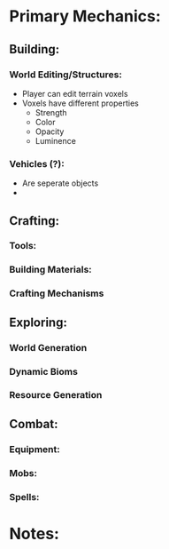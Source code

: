 # Primary Mechanics:
## Building:
### World Editing/Structures:
- Player can edit terrain voxels
- Voxels have different properties
  - Strength
  - Color
  - Opacity
  - Luminence
### Vehicles (?):
- Are seperate objects
- 
## Crafting:
### Tools:
### Building Materials:
### Crafting Mechanisms
## Exploring:
### World Generation 
### Dynamic Bioms
### Resource Generation 
## Combat:
### Equipment:
### Mobs:
### Spells:

# Notes:
